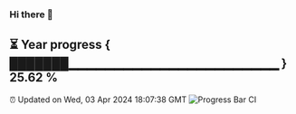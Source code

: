 ### Hi there 👋
⏳ Year progress { ███████▁▁▁▁▁▁▁▁▁▁▁▁▁▁▁▁▁▁▁▁▁▁▁ } 25.62 %
---
⏰ Updated on Wed, 03 Apr 2024 18:07:38 GMT
![Progress Bar CI](https://github.com/Moyi321/Moyi321/workflows/Progress%20Bar%20CI/badge.svg)
